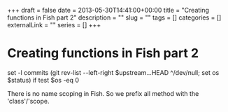 +++ 
draft = false
date = 2013-05-30T14:41:00+00:00
title = "Creating functions in Fish part 2"
description = ""
slug = "" 
tags = []
categories = []
externalLink = ""
series = []
+++

Creating functions in Fish part 2
================================

set -l commits (git rev-list --left-right \$upstream...HEAD \^/dev/null;
set os \$status) if test \$os -eq 0

There is no name scoping in Fish. So we prefix all method with the
'class'/\'scope.

